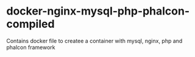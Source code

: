 # docker-nginx-mysql-php-phalcon-compiled
Contains docker file to createe a container with mysql, nginx, php and phalcon framework
